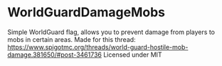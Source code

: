 # WorldGuardDamageMobs
Simple WorldGuard flag, allows you to prevent damage from players to mobs in certain areas.
Made for this thread: https://www.spigotmc.org/threads/world-guard-hostile-mob-damage.381650/#post-3461736
Licensed under MIT
